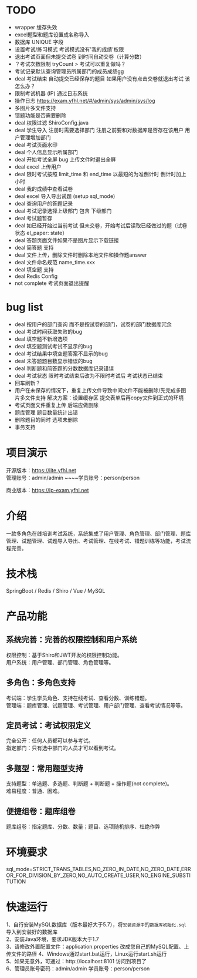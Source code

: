 
# TODO
* wrapper 缓存失效
* excel题型和题库设置成名称导入
* 数据库 UNIQUE 字段
* 设置考试/练习模式 考试模式没有'我的成绩'权限
* 退出考试页面但未提交试卷 到时间自动交卷（计算分数）
* ？考试次数限制 tryCount >  考试可以重复做吗？
* 考试记录默认查询管理员所属部门的成员成绩gg
* deal 考试结束 自动提交已经保存的题目 如果用户没有点击交卷就退出考试 该怎么办？
* 限制考试机器 (IP) 通过日志系统
* 操作日志 https://exam.yfhl.net/#/admin/sys/admin/sys/log
* 多图片多文件支持
* 错题功能是否需要删除
* deal 权限过滤 ShiroConfig.java
* deal 学生导入 注册时需要选择部门 注册之前要和对数据库是否存在该用户 用户管理增加部门
* deal 考试页面水印
* deal 个人信息显示所属部门
* deal 开始考试全屏 bug 上传文件时退出全屏
* deal excel 上传用户
* deal 限时考试按照 limit_time 和 end_time 以最短的为准倒计时 倒计时加上小时
* deal 我的成绩中查看试卷
* deal excel 导入导出试题 (setup sql_mode)
* deal 查询用户的答题记录
* deal 考试记录选择上级部门 包含 下级部门
* deal 考试题暂存
* deal 如已经开始过当前考试 但未交卷，开始考试后读取已经做过的题（试卷状态 el_paper: state）
* deal 答题页面文件如果不是图片显示下载链接
* deal 简答题 支持
* deal 文件上传，删除文件时删除本地文件和操作题answer
* deal 文件命名规范  name_time.xxx
* deal 填空题 支持
* deal Redis Config
* not complete 考试页面退出提醒

# bug list
* deal 按用户的部门查询 而不是按试卷的部门，试卷的部门数据库冗余
* deal 考试时间获取失败的bug
* deal 填空题不新增选项
* deal 填空题测试考试不显示的bug
* deal 考试结果中填空题答案不显示的bug
* deal 未答题题目数显示错误的bug
* deal 判断题和简答题的分数数据库记录错误
* deal 考试状态 限时考试结束后改为不限时考试后 考试状态已结束
* 回车刷新？
* 用户在未保存的情况下，重复上传文件导致中间文件不能被删除/先完成多图片多文件支持
  解决方案：设置缓存区 提交表单后再copy文件到正式的环境
* 考试页面文件重复上传 后端应做删除
* 题库管理 题目数量统计出错 
* 删除题目的同时 选项未删除
* 事务支持

# 项目演示
开源版本：https://lite.yfhl.net  
管理账号：admin/admin ~~~~学员账号：person/person   

商业版本：https://lp-exam.yfhl.net

# 介绍
一款多角色在线培训考试系统，系统集成了用户管理、角色管理、部门管理、题库管理、试题管理、试题导入导出、考试管理、在线考试、错题训练等功能，考试流程完善。


# 技术栈
SpringBoot / Redis / Shiro / Vue / MySQL

# 产品功能

## 系统完善：完善的权限控制和用户系统
权限控制：基于Shiro和JWT开发的权限控制功能。    
用户系统：用户管理、部门管理、角色管理等。    

## 多角色：多角色支持    
考试端：学生学员角色、支持在线考试、查看分数、训练错题。    
管理端：题库管理、试题管理、考试管理、用户部门管理、查看考试情况等等。    

## 定员考试：考试权限定义    
完全公开：任何人员都可以参与考试。    
指定部门：只有选中部门的人员才可以看到考试。    

## 多题型：常用题型支持    
支持题型：单选题、多选题、判断题 + 判断题 + 操作题(not complete)。    
难易程度：普通、困难。    

## 便捷组卷：题库组卷    
题库组卷：指定题库、分数、数量；题目、选项随机排序、杜绝作弊    


# 环境要求
sql_mode=STRICT_TRANS_TABLES,NO_ZERO_IN_DATE,NO_ZERO_DATE,ERROR_FOR_DIVISION_BY_ZERO,NO_AUTO_CREATE_USER,NO_ENGINE_SUBSTITUTION



# 快速运行
1、自行安装MySQL数据库（版本最好大于5.7），将`安装资源中`的`数据库初始化.sql`导入到安装好的数据库    
2、安装Java环境，要求JDK版本大于1.7    
3、请修改外置配置文件：application.properties 改成您自己的MySQL配置、上传文件的路径
4、Windows通过start.bat运行，Linux运行start.sh运行    
5、如果无意外，可通过：http://localhost:8101 访问到项目了    
6、管理员账号密码：admin/admin 学员账号：person/person